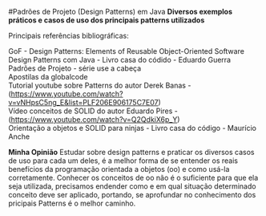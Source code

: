#Padrões de Projeto (Design Patterns) em Java
<b>Diversos exemplos práticos e casos de uso dos principais patterns utilizados</b>

Principais referências bibliográficas:

GoF - Design Patterns: Elements of Reusable Object-Oriented Software
<br/>
Design Patterns com Java - Livro casa do códido - Eduardo Guerra
<br/>
Padrões de Projeto - série use a cabeça
<br/>
Apostilas da globalcode
<br/>
Tutorial youtube sobre Patterns do autor Derek Banas - (https://www.youtube.com/watch?v=vNHpsC5ng_E&list=PLF206E906175C7E07)
<br/>
Vídeo conceitos de SOLID do autor Eduardo Pires - (https://www.youtube.com/watch?v=Q2QdkiX6p_Y)
<br/>
Orientação a objetos e SOLID para ninjas - Livro casa do código - Maurício Anche
<br/>

<b>Minha Opinião</b>
Estudar sobre design patterns e praticar os diversos casos de uso para cada um deles, é a melhor forma de se entender os reais benefícios da programação orientada a objetos (oo) e como usá-la corretamente.
Conhecer os conceitos de oo não é o suficiente para que ela seja utilizada, precisamos endender como e em qual situação determinado conceito deve ser aplicado, portando, se aprofundar no conhecimento dos pricipais Patterns é o melhor caminho. 
  